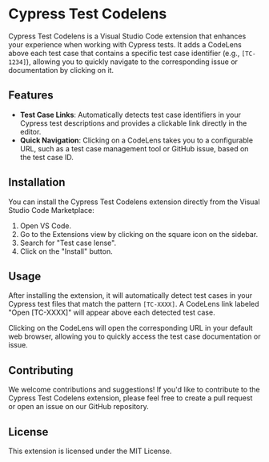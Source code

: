 # Cypress Test Codelens

Cypress Test Codelens is a Visual Studio Code extension that enhances your experience when working with Cypress tests. It adds a CodeLens above each test case that contains a specific test case identifier (e.g., `[TC-1234]`), allowing you to quickly navigate to the corresponding issue or documentation by clicking on it.

## Features

- **Test Case Links**: Automatically detects test case identifiers in your Cypress test descriptions and provides a clickable link directly in the editor.
- **Quick Navigation**: Clicking on a CodeLens takes you to a configurable URL, such as a test case management tool or GitHub issue, based on the test case ID.

## Installation

You can install the Cypress Test Codelens extension directly from the Visual Studio Code Marketplace:

1. Open VS Code.
2. Go to the Extensions view by clicking on the square icon on the sidebar.
3. Search for "Test case lense".
4. Click on the "Install" button.

## Usage

After installing the extension, it will automatically detect test cases in your Cypress test files that match the pattern `[TC-XXXX]`. A CodeLens link labeled "Open [TC-XXXX]" will appear above each detected test case.

Clicking on the CodeLens will open the corresponding URL in your default web browser, allowing you to quickly access the test case documentation or issue.

## Contributing

We welcome contributions and suggestions! If you'd like to contribute to the Cypress Test Codelens extension, please feel free to create a pull request or open an issue on our GitHub repository.

## License

This extension is licensed under the MIT License.
